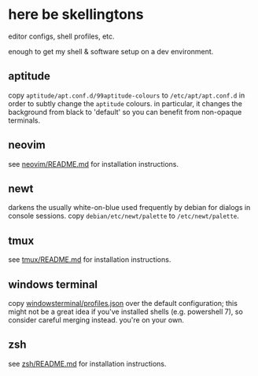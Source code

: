 # here be skellingtons

editor configs, shell profiles, etc.

enough to get my shell & software setup on a dev environment.

## aptitude

copy `aptitude/apt.conf.d/99aptitude-colours` to `/etc/apt/apt.conf.d` in order to subtly change the `aptitude` colours. in particular, it changes the background from black to 'default' so you can benefit from non-opaque terminals.

## neovim

see [neovim/README.md](neovim/README.md) for installation instructions.

## newt

darkens the usually white-on-blue used frequently by debian for dialogs in console sessions. copy `debian/etc/newt/palette` to `/etc/newt/palette`.

## tmux

see [tmux/README.md](tmux/README.md) for installation instructions.

## windows terminal

copy [windowsterminal/profiles.json](windowsterminal/profiles.json) over the default configuration; this might not be a great idea if you've installed shells (e.g. powershell 7), so consider careful merging instead. you're on your own.

## zsh

see [zsh/README.md](zsh/README.md) for installation instructions.
